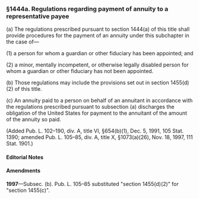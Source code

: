 ### §1444a. Regulations regarding payment of annuity to a representative payee ###

(a) The regulations prescribed pursuant to section 1444(a) of this title shall provide procedures for the payment of an annuity under this subchapter in the case of—

(1) a person for whom a guardian or other fiduciary has been appointed; and

(2) a minor, mentally incompetent, or otherwise legally disabled person for whom a guardian or other fiduciary has not been appointed.

(b) Those regulations may include the provisions set out in section 1455(d)(2) of this title.

(c) An annuity paid to a person on behalf of an annuitant in accordance with the regulations prescribed pursuant to subsection (a) discharges the obligation of the United States for payment to the annuitant of the amount of the annuity so paid.

(Added Pub. L. 102–190, div. A, title VI, §654(b)(1), Dec. 5, 1991, 105 Stat. 1390; amended Pub. L. 105–85, div. A, title X, §1073(a)(26), Nov. 18, 1997, 111 Stat. 1901.)

#### **Editorial Notes** ####

#### Amendments ####

**1997**—Subsec. (b). Pub. L. 105–85 substituted "section 1455(d)(2)" for "section 1455(c)".